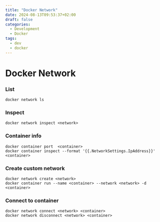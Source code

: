 ```yaml
---
title: "Docker Network"
date: 2024-08-13T09:53:37+02:00
draft: false
categories:
  - Development
  - Docker
tags:
  - dev
  - docker
---
```

# Docker Network

### List
```
docker network ls
```

### Inspect
```
docker network inspect <network>
```

### Container info
```
docker container port  <container> 
docker container inspect --format '{{.NetworkSettings.IpAddress}}' <container>
```

### Create custom network
```
docker network create <network>
docker container run --name <container> --network <network> -d <container>
```

### Connect to container
```
docker network connect <network> <container>
docker network disconnect <network> <container>
```
